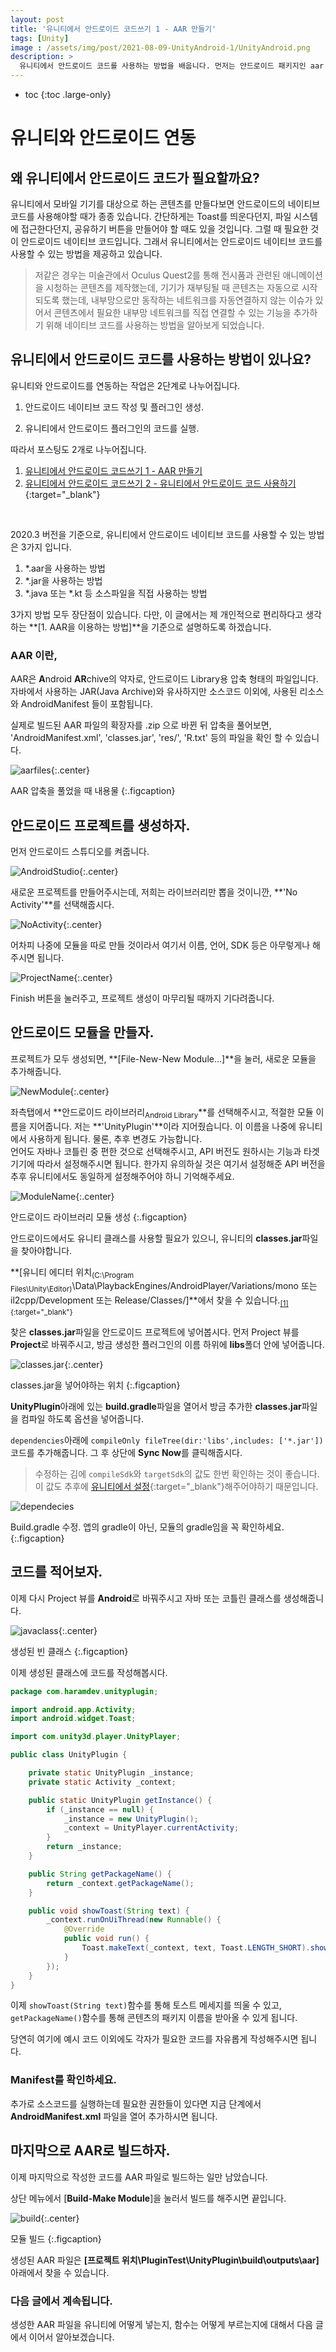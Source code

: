 ```yaml
---
layout: post
title: '유니티에서 안드로이드 코드쓰기 1 - AAR 만들기'
tags: [Unity]
image : /assets/img/post/2021-08-09-UnityAndroid-1/UnityAndroid.png
description: >
  유니티에서 안드로이드 코드를 사용하는 방법을 배웁니다. 먼저는 안드로이드 패키지인 aar 파일을 만드는 방법을 알아봅니다.
---
```


* toc
{:toc .large-only}


# 유니티와 안드로이드 연동

## 왜 유니티에서 안드로이드 코드가 필요할까요?

유니티에서 모바일 기기를 대상으로 하는 콘텐츠를 만들다보면 안드로이드의 네이티브 코드를 사용해야할 때가 종종 있습니다. 간단하게는 Toast를 띄운다던지, 파일 시스템에 접근한다던지, 공유하기 버튼을 만들어야 할 때도 있을 것입니다. 그럴 때 필요한 것이 안드로이드 네이티브 코드입니다. 그래서 유니티에서는 안드로이드 네이티브 코드를 사용할 수 있는 방법을 제공하고 있습니다.

> 저같은 경우는 미술관에서 Oculus Quest2를 통해 전시품과 관련된 애니메이션을 시청하는 콘텐츠를 제작했는데, 기기가 재부팅될 때 콘텐츠는 자동으로 시작되도록 했는데, 내부망으로만 동작하는 네트워크를 자동연결하지 않는 이슈가 있어서 콘텐츠에서 필요한 내부망 네트워크를 직접 연결할 수 있는 기능을 추가하기 위해 네이티브 코드를 사용하는 방법을 알아보게 되었습니다. 

## 유니티에서 안드로이드 코드를 사용하는 방법이 있나요?

유니티와 안드로이드를 연동하는 작업은 2단계로 나누어집니다. 

1. 안드로이드 네이티브 코드 작성 및 플러그인 생성.

2. 유니티에서 안드로이드 플러그인의 코드를 실행.

따라서 포스팅도 2개로 나누어집니다.

1. [유니티에서 안드로이드 코드쓰기 1 - AAR 만들기](#)
2. [유니티에서 안드로이드 코드쓰기 2 - 유니티에서 안드로이드 코드 사용하기 ](https://leehs27.github.io/programming/2021-08-17-UnityAndroid-2/){:target="_blank"}

<br/>

2020.3 버전을 기준으로, 유니티에서 안드로이드 네이티브 코드를 사용할 수 있는 방법은 3가지 입니다.

1. *.aar을 사용하는 방법
2. *.jar을 사용하는 방법
3. *.java 또는 *.kt 등 소스파일을 직접 사용하는 방법

3가지 방법 모두 장단점이 있습니다. 다만, 이 글에서는 제 개인적으로 편리하다고 생각하는 **[1. AAR을 이용하는 방법]**을 기준으로 설명하도록 하겠습니다.

### AAR 이란,

AAR은 **A**ndroid **AR**chive의 약자로, 안드로이드 Library용 압축 형태의 파일입니다. 자바에서 사용하는 JAR(Java Archive)와 유사하지만 소스코드 이외에, 사용된 리소스와 AndroidManifest 들이 포함됩니다.

실제로 빌드된 AAR 파일의 확장자를 .zip 으로 바뀐 뒤 압축을 풀어보면, 'AndroidManifest.xml', 'classes.jar', 'res/', 'R.txt' 등의 파일을 확인 할 수 있습니다.

![aarfiles](../../assets/img/post/2021-08-09-UnityAndroid-1/aarfiles.png){:.center}

AAR 압축을 풀었을 때 내용물
{:.figcaption}

## 안드로이드 프로젝트를 생성하자.

먼저 안드로이드 스튜디오를 켜줍니다.

![AndroidStudio](../../assets/img/post/2021-08-09-UnityAndroid-1/AndroidStudio.png){:.center}

새로운 프로젝트를 만들어주시는데, 저희는 라이브러리만 뽑을 것이니깐, **'No Activity'**를 선택해줍시다.

![NoActivity](../../assets/img/post/2021-08-09-UnityAndroid-1/NoActivity.png){:.center}

어차피 나중에 모듈을 따로 만들 것이라서 여기서 이름, 언어, SDK 등은 아무렇게나 해주시면 됩니다. 

![ProjectName](../../assets/img/post/2021-08-09-UnityAndroid-1/ProjectName.png){:.center}

Finish 버튼을 눌러주고, 프로젝트 생성이 마무리될 때까지 기다려줍니다. 

## 안드로이드 모듈을 만들자.

프로젝트가 모두 생성되면, **[File-New-New Module...]**을 눌러, 새로운 모듈을 추가해줍니다.

![NewModule](../../assets/img/post/2021-08-09-UnityAndroid-1/NewModule.png){:.center}

좌측탭에서 **안드로이드 라이브러리<sub>Android Library</sub>**를 선택해주시고, 적절한 모듈 이름을 지어줍니다. 저는 **'UnityPlugin'**이라 지어줬습니다. 이 이름을 나중에 유니티에서 사용하게 됩니다. 물론, 추후 변경도 가능합니다.  
언어도 자바나 코틀린 중 편한 것으로 선택해주시고, API 버전도 원하시는 기능과 타겟 기기에 따라서 설정해주시면 됩니다. 한가지 유의하실 것은 여기서 설정해준 API 버전을 추후 유니티에서도 동일하게 설정해주어야 하니 기억해주세요.

![ModuleName](../../assets/img/post/2021-08-09-UnityAndroid-1/ModuleName.png){:.center}

안드로이드 라이브러리 모듈 생성
{:.figcaption}

안드로이드에서도 유니티 클래스를 사용할 필요가 있으니, 유니티의 **classes.jar**파일을 찾아야합니다.

**[유니티 에디터 위치<sub>(C:\Program Files\Unity\Editor)</sub>\Data\PlaybackEngines/AndroidPlayer/Variations/mono 또는 il2cpp/Development 또는 Release/Classes/]**에서 찾을 수 있습니다.<sub>[[1]](https://docs.unity3d.com/2019.4/Documentation/Manual/AndroidUnityPlayerActivity.html){:target="_blank"}</sub>

찾은 **classes.jar**파일을 안드로이드 프로젝트에 넣어봅시다. 먼저 Project 뷰를 **Project**로 바꿔주시고, 방금 생성한 플러그인의 이름 하위에 **libs**폴더 안에 넣어줍니다.

![classes.jar](../../assets/img/post/2021-08-09-UnityAndroid-1/classes.jar.png){:.center}

classes.jar을 넣어야하는 위치
{:.figcaption}

**UnityPlugin**아래에 있는 **build.gradle**파일을 열어서 방금 추가한 **classes.jar**파일을 컴파일 하도록 옵션을 넣어줍니다.

`dependencies`아래에 `compileOnly fileTree(dir:'libs',includes: ['*.jar'])` 코드를 추가해줍니다. 그 후 상단에 **Sync Now**를 클릭해줍시다. 

> 수정하는 김에 `compileSdk`와 `targetSdk`의 값도 한번 확인하는 것이 좋습니다. 이 값도 추후에 [유니티에서 설정](https://leehs27.github.io/programming/2021-08-17-UnityAndroid-2/#빌드-세팅을-하자){:target="_blank"}해주어야하기 때문입니다.

![dependecies](../../assets/img/post/2021-08-09-UnityAndroid-1/dependecies.png)

Build.gradle 수정. 앱의 gradle이 아닌, 모듈의 gradle임을 꼭 확인하세요.
{:.figcaption}

## 코드를 적어보자.



이제 다시 Project 뷰를 **Android**로 바꿔주시고 자바 또는 코틀린 클래스를 생성해줍니다.

![javaclass](../../assets/img/post/2021-08-09-UnityAndroid-1/javaclass.png){:.center}

생성된 빈 클래스
{:.figcaption}

이제 생성된 클래스에 코드를 작성해봅시다.

```java
package com.haramdev.unityplugin;

import android.app.Activity;
import android.widget.Toast;

import com.unity3d.player.UnityPlayer;

public class UnityPlugin {

    private static UnityPlugin _instance;
    private static Activity _context;

    public static UnityPlugin getInstance() {
        if (_instance == null) {
            _instance = new UnityPlugin();
            _context = UnityPlayer.currentActivity;
        }
        return _instance;
    }

    public String getPackageName() {
        return _context.getPackageName();
    }

    public void showToast(String text) {
        _context.runOnUiThread(new Runnable() {
            @Override
            public void run() {
                Toast.makeText(_context, text, Toast.LENGTH_SHORT).show();
            }
        });
    }
}
```

이제 `showToast(String text)`함수를 통해 토스트 메세지를 띄울 수 있고, `getPackageName()`함수를 통해 콘텐츠의 패키지 이름을 받아올 수 있게 됩니다. 

당연히 여기에 예시 코드 이외에도 각자가 필요한 코드를 자유롭게 작성해주시면 됩니다. 

### Manifest를 확인하세요.

추가로 소스코드를 실행하는데 필요한 권한들이 있다면 지금 단계에서 **AndroidManifest.xml** 파일을 열어 추가하시면 됩니다.

## 마지막으로 AAR로 빌드하자.

이제 마지막으로 작성한 코드를 AAR 파일로 빌드하는 일만 남았습니다.

상단 메뉴에서 [**Build-Make Module**]을 눌러서 빌드를 해주시면 끝입니다.

![build](../../assets/img/post/2021-08-09-UnityAndroid-1/build.png){:.center}

모듈 빌드
{:.figcaption}

생성된 AAR 파일은 **[프로젝트 위치\PluginTest\UnityPlugin\build\outputs\aar]** 아래에서 찾을 수 있습니다. 

### 다음 글에서 계속됩니다.

생성한 AAR 파일을 유니티에 어떻게 넣는지, 함수는 어떻게 부르는지에 대해서 다음 글에서 이어서 알아보겠습니다.
